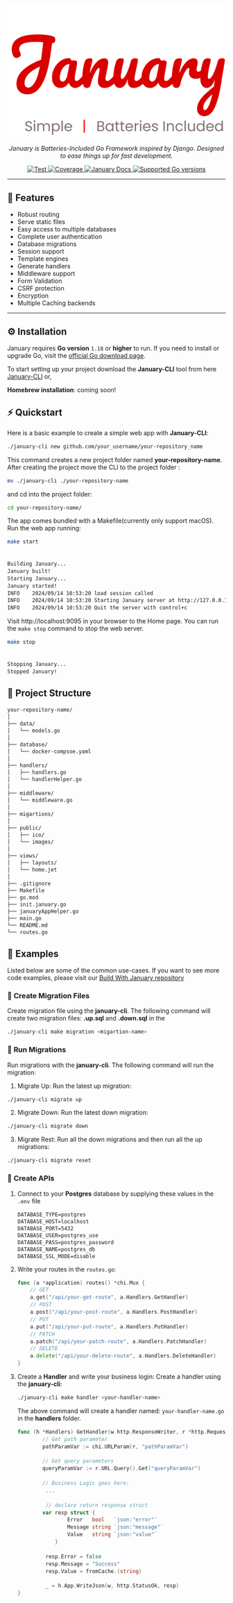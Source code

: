 <p align="center">
  <a href=""><img src="https://github.com/akshanshgusain/january/blob/master/media/logo_dark.png?raw=true" alt="January"></a>
</p>
<p align="center">
    <em>January is Batteries-Included Go Framework inspired by Django. Designed to ease things up for fast development.</em>
</p>

<p align="center">
<a href="https://github.com/fastapi/fastapi/actions?query=workflow%3ATest+event%3Apush+branch%3Amaster" target="_blank">
    <img src="https://github.com/fastapi/fastapi/workflows/Test/badge.svg?event=push&branch=master" alt="Test">
</a>
<a href="https://coverage-badge.samuelcolvin.workers.dev/redirect/fastapi/fastapi" target="_blank">
    <img src="https://coverage-badge.samuelcolvin.workers.dev/fastapi/fastapi.svg" alt="Coverage">
</a>
<a href="">
    <img src="https://img.shields.io/badge/january-docs-blue" alt="January Docs">
</a>
<a href="https://pypi.org/project/fastapi" target="_blank">
    <img src="https://img.shields.io/github/go-mod/go-version/akshanshgusain/january" alt="Supported Go versions">
</a>
</p>

---

## 🎯 Features

* Robust routing
* Serve static files
* Easy access to multiple databases
* Complete user authentication
* Database migrations
* Session support
* Template engines
* Generate handlers
* Middleware support
* Form Validation
* CSRF protection
* Encryption
* Multiple Caching backends

---

## ⚙️ Installation

January requires **Go version** `1.18` or **higher** to run. If you need to install or upgrade Go, visit the [official Go download page](https://go.dev/dl/). 

To start setting up your project download the **January-CLI** tool
from here [January-CLI](https://github.com/akshanshgusain/january-cli)
or,

**Homebrew installation**: coming soon!


## ⚡️ Quickstart

Here is  a basic example to create a simple web app with **January-CLI**:
```bash
./january-cli new github.com/your_username/your-repository_name
```
This command creates a new project folder named **your-repository-name**.
After creating the project move the CLI to the project folder :

```bash
mv ./january-cli ./your-repository-name
```
and cd into the project folder:
```bash
cd your-repository-name/
```
The app comes bundled with a Makefile(currently only support macOS). Run the web app running:
```bash
make start


Building January...
January built!
Starting January...
January started!
INFO	2024/09/14 10:53:20 load session called
INFO	2024/09/14 10:53:20 Starting January server at http://127.0.0.1:9095/
INFO	2024/09/14 10:53:20 Quit the server with control+c
```
Visit http://localhost:9095 in your browser to the Home page. You can run the `make stop` command to stop the web server.

```bash
make stop


Stopping January...
Stopped January!
```


## 🏢️ Project Structure

```console
your-repository-name/
│
├── data/
│   └── models.go
│
├── database/
│   └── docker-compsoe.yaml
│
├── handlers/
│   ├── handlers.go
│   └── handlerHelper.go
│
├── middleware/
│   └── middleware.go
│
├── migartions/
│
├── public/
│   ├── ico/
│   └── images/
│
├── views/
│   ├── layouts/
│   └── home.jet
│
├── .gitignore
├── Makefile
├── go.mod
├── init.january.go
├── januaryAppHelper.go
├── main.go
└── README.md
└── routes.go
```


## 👀 Examples

Listed below are some of the common use-cases. If you want to see more code examples, please visit our [Build With January repository](https://github.com/gofiber/recipes)

### 📖 **Create Migration Files**

Create migration file using the **january-cli**. The following command will create two migration files: **<migration-name>.up.sql** and **<migration-name>.down.sql** in the 
```bash
./january-cli make migration <migartion-name>
```

### 📖 **Run Migrations**

Run migrations with the **january-cli**. The following command will run the migration:
1. Migrate Up: Run the latest up migration:
```bash
./january-cli migrate up
```
2. Migrate Down: Run the latest down migration:
```bash
./january-cli migrate down
```
3. Migrate Rest: Run all the down migrations and then run all the up migrations:
```bash
./january-cli migrate reset
```


### 📖 **Create APIs**

1. Connect to your **Postgres** database by supplying these values in the `.env` file

    ```.dotenv
    DATABASE_TYPE=postgres
    DATABASE_HOST=localhost
    DATABASE_PORT=5432
    DATABASE_USER=postgres_use
    DATABASE_PASS=postgres_password
    DATABASE_NAME=postgres_db
    DATABASE_SSL_MODE=disable
    ```
2. Write your routes in the `routes.go`:
    ```Go
   func (a *application) routes() *chi.Mux {
        // GET
        a.get("/api/your-get-route", a.Handlers.GetHandler)
        // POST
        a.post("/api/your-post-route", a.Handlers.PostHandler)
        // PUT
        a.put("/api/your-put-route", a.Handlers.PutHandler)
        // PATCH
        a.patch("/api/your-patch-route", a.Handlers.PatchHandler)
        // DELETE
        a.delete("/api/your-delete-route", a.Handlers.DeleteHandler)
   }
    ```
3. Create a **Handler** and write your business login:
    Create a handler using the **january-cli**: 
    ```bash
   ./january-cli make handler <your-handler-name>
    ```
   The above command will create a handler named: `your-handler-name.go` in the **handlers** folder.
    ```Go
   func (h *Handlers) GetHandler(w http.ResponseWriter, r *http.Request) {
            // Get path parameter
            pathParamVar := chi.URLParam(r, "pathParamVar")

            // Get query parameters
            queryParamVar := r.URL.Query().Get("queryParamVar")
            
            // Business Logic goes here:
             ...
      
             // declare return response struct
            var resp struct {
                    Error   bool   `json:"error"`
                    Message string `json:"message"`
                    Value   string `json:"value"`
                }
				   
             resp.Error = false
             resp.Message = "Success"
             resp.Value = fromCache.(string)
       
             _ = h.App.WriteJson(w, http.StatusOk, resp)
   } 
    ```